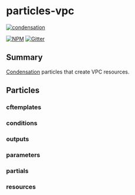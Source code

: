 # particles-vpc

[![condensation][condensation-image]][condensation-url]

[![NPM][npm-image]][npm-url]
[![Gitter][gitter-image]][gitter-url]


## Summary

[Condensation][condensation-url] particles that create VPC resources.

## Particles

### cftemplates

### conditions

### outputs

### parameters

### partials

### resources

[condensation-image]: https://raw.githubusercontent.com/SungardAS/condensation/master/docs/images/condensation_logo.png
[condensation-url]: https://github.com/SungardAS/condensation
[npm-image]: https://nodei.co/npm/particles-vpc.png
[npm-url]: https://nodei.co/npm/particles-vpc/
[gitter-image]: https://badges.gitter.im/Join%20Chat.svg
[gitter-url]: https://gitter.im/SungardAS/condensation?utm_source=badge&utm_medium=badge&utm_campaign=pr-badge
